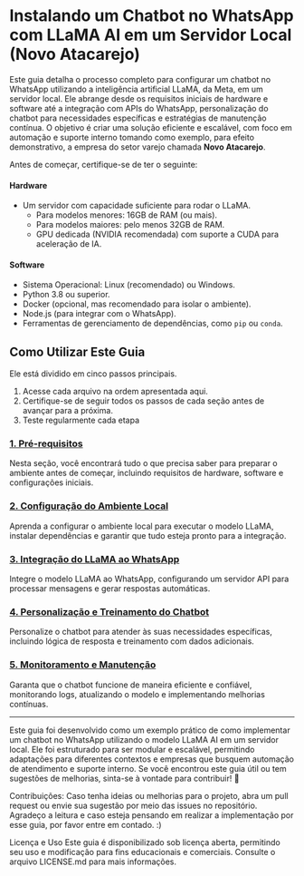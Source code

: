 # **Instalando um Chatbot no WhatsApp com LLaMA AI em um Servidor Local** (Novo Atacarejo)

Este guia detalha o processo completo para configurar um chatbot no WhatsApp utilizando a inteligência artificial LLaMA, da Meta, em um servidor local. Ele abrange desde os requisitos iniciais de hardware e software até a integração com APIs do WhatsApp, personalização do chatbot para necessidades específicas e estratégias de manutenção contínua. O objetivo é criar uma solução eficiente e escalável, com foco em automação e suporte interno tomando como exemplo, para efeito demonstrativo, a empresa do setor varejo chamada **Novo Atacarejo**.

Antes de começar, certifique-se de ter o seguinte:

#### **Hardware**
- Um servidor com capacidade suficiente para rodar o LLaMA.
  - Para modelos menores: 16GB de RAM (ou mais).
  - Para modelos maiores: pelo menos 32GB de RAM.
  - GPU dedicada (NVIDIA recomendada) com suporte a CUDA para aceleração de IA.

#### **Software**
- Sistema Operacional: Linux (recomendado) ou Windows.
- Python 3.8 ou superior.
- Docker (opcional, mas recomendado para isolar o ambiente).
- Node.js (para integrar com o WhatsApp).
- Ferramentas de gerenciamento de dependências, como `pip` ou `conda`.

## Como Utilizar Este Guia
Ele está dividido em cinco passos principais. 
1. Acesse cada arquivo na ordem apresentada aqui.
2. Certifique-se de seguir todos os passos de cada seção antes de avançar para a próxima.
3. Teste regularmente cada etapa


### [1. Pré-requisitos](./Pré-requisitos.md)
Nesta seção, você encontrará tudo o que precisa saber para preparar o ambiente antes de começar, incluindo requisitos de hardware, software e configurações iniciais.

### [2. Configuração do Ambiente Local](./Configuração%20do%20Ambiente%20Local.md)
Aprenda a configurar o ambiente local para executar o modelo LLaMA, instalar dependências e garantir que tudo esteja pronto para a integração.

### [3. Integração do LLaMA ao WhatsApp](./Integração%20do%20LLaMA%20ao%20WhatsApp.md)
Integre o modelo LLaMA ao WhatsApp, configurando um servidor API para processar mensagens e gerar respostas automáticas.

### [4. Personalização e Treinamento do Chatbot](./Personalização%20e%20Treinamento%20do%20Chatbot.md)
Personalize o chatbot para atender às suas necessidades específicas, incluindo lógica de resposta e treinamento com dados adicionais.

### [5. Monitoramento e Manutenção](./Monitoramento%20e%20Manutenção.md)
Garanta que o chatbot funcione de maneira eficiente e confiável, monitorando logs, atualizando o modelo e implementando melhorias contínuas.

---


Este guia foi desenvolvido como um exemplo prático de como implementar um chatbot no WhatsApp utilizando o modelo LLaMA AI em um servidor local. Ele foi estruturado para ser modular e escalável, permitindo adaptações para diferentes contextos e empresas que busquem automação de atendimento e suporte interno. Se você encontrou este guia útil ou tem sugestões de melhorias, sinta-se à vontade para contribuir!  🚀

Contribuições: Caso tenha ideias ou melhorias para o projeto, abra um pull request ou envie sua sugestão por meio das issues no repositório.
Agradeço a leitura e caso esteja pensando em realizar a implementação por esse guia, por favor entre em contado. :)

Licença e Uso
Este guia é disponibilizado sob licença aberta, permitindo seu uso e modificação para fins educacionais e comerciais. Consulte o arquivo LICENSE.md para mais informações.




